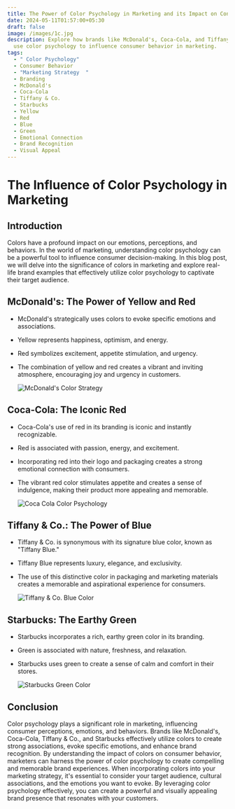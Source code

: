 ```yaml
---
title: The Power of Color Psychology in Marketing and its Impact on Consumer Behavior
date: 2024-05-11T01:57:00+05:30
draft: false
image: /images/1c.jpg
description: Explore how brands like McDonald's, Coca-Cola, and Tiffany & Co.
  use color psychology to influence consumer behavior in marketing.
tags:
  - " Color Psychology"
  - Consumer Behavior
  - "Marketing Strategy  "
  - Branding
  - McDonald's
  - Coca-Cola
  - Tiffany & Co.
  - Starbucks
  - Yellow
  - Red
  - Blue
  - Green
  - Emotional Connection
  - Brand Recognition
  - Visual Appeal
---
```

# The Influence of Color Psychology in Marketing

## Introduction

Colors have a profound impact on our emotions, perceptions, and behaviors. In the world of marketing, understanding color psychology can be a powerful tool to influence consumer decision-making. In this blog post, we will delve into the significance of colors in marketing and explore real-life brand examples that effectively utilize color psychology to captivate their target audience.

## McDonald's: The Power of Yellow and Red

* McDonald's strategically uses colors to evoke specific emotions and associations.
* Yellow represents happiness, optimism, and energy.
* Red symbolizes excitement, appetite stimulation, and urgency.
* The combination of yellow and red creates a vibrant and inviting atmosphere, encouraging joy and urgency in customers.

  ![McDonald's Color Strategy](/images/mcd.jpg "McDonald's Red and Yellow Color")

## Coca-Cola: The Iconic Red

* Coca-Cola's use of red in its branding is iconic and instantly recognizable.
* Red is associated with passion, energy, and excitement.
* Incorporating red into their logo and packaging creates a strong emotional connection with consumers.
* The vibrant red color stimulates appetite and creates a sense of indulgence, making their product more appealing and memorable.

  ![Coca Cola Color Psychology](/images/cocacola.jpg "Coca Cola's Red Color")

## Tiffany & Co.: The Power of Blue

* Tiffany & Co. is synonymous with its signature blue color, known as "Tiffany Blue."
* Tiffany Blue represents luxury, elegance, and exclusivity.
* The use of this distinctive color in packaging and marketing materials creates a memorable and aspirational experience for consumers.

  ![Tiffany & Co. Blue Color](/images/t.jpg "Tiffany Blue represents luxury")

## Starbucks: The Earthy Green

* Starbucks incorporates a rich, earthy green color in its branding.
* Green is associated with nature, freshness, and relaxation.
* Starbucks uses green to create a sense of calm and comfort in their stores.

  ![Starbucks Green Color](/images/s.jpg "Starbuck's earthy green color ")

## Conclusion

Color psychology plays a significant role in marketing, influencing consumer perceptions, emotions, and behaviors. Brands like McDonald's, Coca-Cola, Tiffany & Co., and Starbucks effectively utilize colors to create strong associations, evoke specific emotions, and enhance brand recognition. By understanding the impact of colors on consumer behavior, marketers can harness the power of color psychology to create compelling and memorable brand experiences. When incorporating colors into your marketing strategy, it's essential to consider your target audience, cultural associations, and the emotions you want to evoke. By leveraging color psychology effectively, you can create a powerful and visually appealing brand presence that resonates with your customers.
